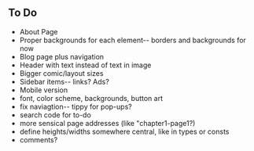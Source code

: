 ## To Do

* About Page
* Proper backgrounds for each element-- borders and backgrounds for now
* Blog page plus navigation
* Header with text instead of text in image
* Bigger comic/layout sizes
* Sidebar items-- links? Ads?
* Mobile version
* font, color scheme, backgrounds, button art
* fix naviagtion-- tippy for pop-ups?
* search code for to-do
* more sensical page addresses (like "chapter1-page1?)
* define heights/widths somewhere central, like in types or consts
* comments?


